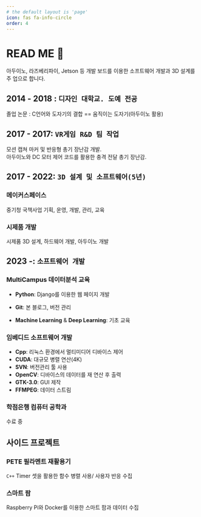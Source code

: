 ```yaml
---
# the default layout is 'page'
icon: fas fa-info-circle
order: 4
---
```


> 
# READ ME 👋

아두이노, 라즈베리파이, Jetson 등 개발 보드를 이용한 소프트웨어 개발과 3D 설계를 주 업으로 합니다. 

## 2014 - 2018 : `디자인 대학교. 도예 전공`
졸업 논문 : C언어와 도자기의 결합 == 움직이는 도자기(아두이노 활용)

## 2017 - 2017: `VR게임 R&D 팀 작업`

모션 캡쳐 마커 및 반응형 총기 장난감 개발.\
아두이노와 DC 모터 제어 코드를 활용한 충격 전달 총기 장난감.

## 2017 - 2022: `3D 설계 및 소프트웨어(5년)`
### 메이커스페이스
중기청 국책사업 기획, 운영, 개발, 관리, 교육

### 시제품 개발
시제품 3D 설계, 하드웨어 개발, 아두이노 개발

## 2023 -: `소프트웨어 개발`
### MultiCampus 데이터분석 교육
- **Python**: Django를 이용한 웹 페이지 개발

- **Git**: 본 블로그, 버전 관리
- **Machine Learning** & **Deep Learning**: 기초 교육

### 임베디드 소프트웨어 개발
- **Cpp**: 리눅스 환경에서 멀티미디어 디바이스 제어
- **CUDA**: 대규모 병렬 연산(4K)
- **SVN**: 버전관리 툴 사용
- **OpenCV**: 디바이스의 데이터를 재 연산 후 출력
- **GTK-3.0**: GUI 제작
- **FFMPEG**: 데이터 스트림

### **학점은행 컴퓨터 공학과**
수료 중

## 사이드 프로젝트
### **PETE 필라멘트 재활용기**
`C++` Timer 셋을 활용한 함수 병렬 사용/ 사용자 반응 수집

### 스마트 팜
Raspberry Pi와 Docker를 이용한 스마트 팜과 데이터 수집

<!--
**KimEC995/KimEC995** is a ✨ _special_ ✨ repository because its `README.md` (this file) appears on your GitHub profile.

Here are some ideas to get you started:

- 🔭 I’m currently working on ...
- 🌱 I’m currently learning ...
- 👯 I’m looking to collaborate on ...
- 🤔 I’m looking for help with ...
- 💬 Ask me about ...
- 📫 How to reach me: ...
- 😄 Pronouns: ...
- ⚡ Fun fact: ...
-->
